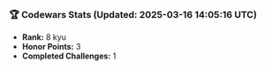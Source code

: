 ### 🏆 Codewars Stats (Updated: 2025-03-16 14:05:16 UTC)

- **Rank:** 8 kyu
- **Honor Points:** 3
- **Completed Challenges:** 1
